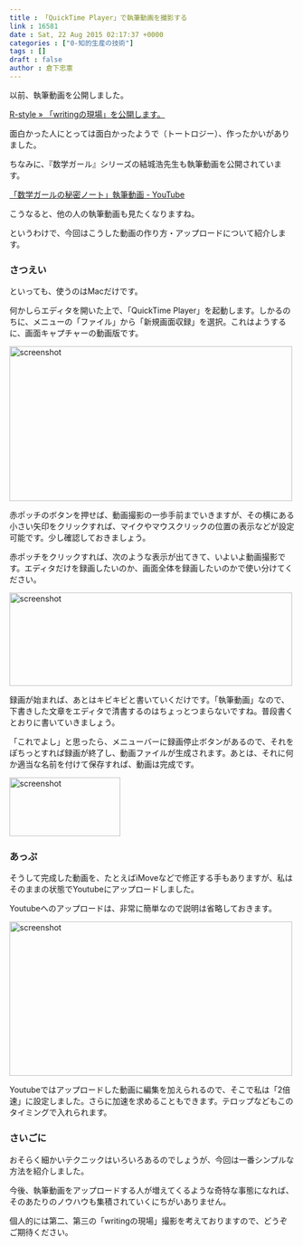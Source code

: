 ```yaml
---
title : 「QuickTime Player」で執筆動画を撮影する
link : 16581
date : Sat, 22 Aug 2015 02:17:37 +0000
categories : ["0-知的生産の技術"]
tags : []
draft : false
author : 倉下忠憲
---
```


以前、執筆動画を公開しました。

<a href="https://rashita.net/blog/?p=16450" target="_blank">R-style » 「writingの現場」を公開します。</a>

面白かった人にとっては面白かったようで（トートロジー）、作ったかいがありました。

ちなみに、『数学ガール』シリーズの結城浩先生も執筆動画を公開されています。

<a href="https://www.youtube.com/watch?v=G0l1T2Mf8ic&amp;feature=youtu.be" target="_blank">「数学ガールの秘密ノート」執筆動画 - YouTube</a>

こうなると、他の人の執筆動画も見たくなりますね。

というわけで、今回はこうした動画の作り方・アップロードについて紹介します。

<H3>さつえい</H3>

といっても、使うのはMacだけです。

何かしらエディタを開いた上で、「QuickTime Player」を起動します。しかるのちに、メニューの「ファイル」から「新規画面収録」を選択。これはようするに、画面キャプチャーの動画版です。

<a href="https://rashita.net/blog/?attachment_id=16582" rel="attachment wp-att-16582"><img src="https://rashita.net/blog/wp-content/uploads/2015/08/screenshot8-500x274.png" alt="screenshot" width="500" height="274" class="alignnone size-medium wp-image-16582" /></a>

赤ポッチのボタンを押せば、動画撮影の一歩手前までいきますが、その横にある小さい矢印をクリックすれば、マイクやマウスクリックの位置の表示などが設定可能です。少し確認しておきましょう。

赤ポッチをクリックすれば、次のような表示が出てきて、いよいよ動画撮影です。エディタだけを録画したいのか、画面全体を録画したいのかで使い分けてください。

<a href="https://rashita.net/blog/?attachment_id=16583" rel="attachment wp-att-16583"><img src="https://rashita.net/blog/wp-content/uploads/2015/08/screenshot9-500x165.png" alt="screenshot" width="500" height="165" class="alignnone size-medium wp-image-16583" /></a>

録画が始まれば、あとはキビキビと書いていくだけです。「執筆動画」なので、下書きした文章をエディタで清書するのはちょっとつまらないですね。普段書くとおりに書いていきましょう。

「これでよし」と思ったら、メニューバーに録画停止ボタンがあるので、それをぽちっとすれば録画が終了し、動画ファイルが生成されます。あとは、それに何か適当な名前を付けて保存すれば、動画は完成です。

<a href="https://rashita.net/blog/?attachment_id=16584" rel="attachment wp-att-16584"><img src="https://rashita.net/blog/wp-content/uploads/2015/08/screenshot10.png" alt="screenshot" width="196" height="104" class="alignnone size-full wp-image-16584" /></a>

<H3>あっぷ</H3>

そうして完成した動画を、たとえばiMoveなどで修正する手もありますが、私はそのままの状態でYoutubeにアップロードしました。

Youtubeへのアップロードは、非常に簡単なので説明は省略しておきます。

<a href="https://rashita.net/blog/?attachment_id=16585" rel="attachment wp-att-16585"><img src="https://rashita.net/blog/wp-content/uploads/2015/08/screenshot11-500x273.png" alt="screenshot" width="500" height="273" class="alignnone size-medium wp-image-16585" /></a>

Youtubeではアップロードした動画に編集を加えられるので、そこで私は「2倍速」に設定しました。さらに加速を求めることもできます。テロップなどもこのタイミングで入れられます。

<H3>さいごに</H3>

おそらく細かいテクニックはいろいろあるのでしょうが、今回は一番シンプルな方法を紹介しました。

今後、執筆動画をアップロードする人が増えてくるような奇特な事態になれば、そのあたりのノウハウも集積されていくにちがいありません。

個人的には第二、第三の「writingの現場」撮影を考えておりますので、どうぞご期待ください。